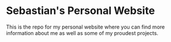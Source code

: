 # Sebastian's Personal Website

This is the repo for my personal website where you can find more information
about me as well as some of my proudest projects.
